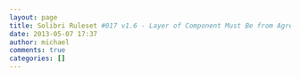 ```yaml
---
layout: page
title: Solibri Ruleset #017 v1.6 - Layer of Component Must Be from Agreed List
date: 2013-05-07 17:37
author: michael
comments: true
categories: []
---
```


